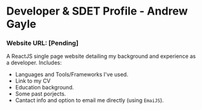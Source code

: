 # Developer & SDET Profile - Andrew Gayle

### Website URL: [Pending]

A ReactJS single page website detailing my background and experience as a developer. 
Includes: 

* Languages and Tools/Frameworks I've used. 
* Link to my CV
* Education background.
* Some past porjects.
* Cantact info and option to email me directly (using `EmaiJS`).   
